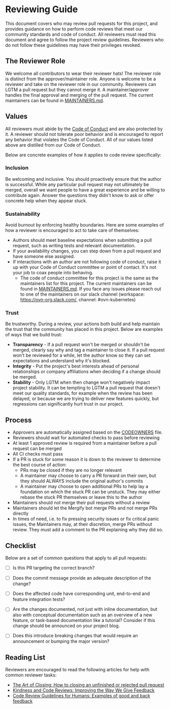 # Reviewing Guide

This document covers who may review pull requests for this project, and provides guidance on how to perform code reviews that meet our community standards and code of conduct. All reviewers must read this document and agree to follow the project review guidelines. Reviewers who do not follow these guidelines may have their privileges revoked.

## The Reviewer Role

We welcome all contributors to wear their reviewer hats! The reviewer role is distinct from the approver/maintainer role. Anyone is welcome to be a reviewer and take on the reviewer role in our community. Reviewers can LGTM a pull request but they cannot merge it. A maintainer/approver handles the final approval and merging of the pull request. The current maintainers can be found in [MAINTAINERS.md](./MAINTAINERS.md).

## Values

All reviewers must abide by the [Code of Conduct](CODE_OF_CONDUCT.md) and are also protected by it. A reviewer should not tolerate poor behavior and is encouraged to report any behavior that violates the Code of Conduct. All of our values listed above are distilled from our Code of Conduct.

Below are concrete examples of how it applies to code review specifically:

### Inclusion

Be welcoming and inclusive. You should proactively ensure that the author is successful. While any particular pull request may not ultimately be merged, overall we want people to have a great experience and be willing to contribute again. Answer the questions they didn't know to ask or offer concrete help when they appear stuck.

### Sustainability

Avoid burnout by enforcing healthy boundaries. Here are some examples of how a reviewer is encouraged to act to take care of themselves:

* Authors should meet baseline expectations when submitting a pull request, such as writing tests and relevant documentation.
* If your availability changes, you can step down from a pull request and have someone else assigned.
* If interactions with an author are not following code of conduct, raise it up with your Code of Conduct committee or point of contact. It's not your job to coax people into behaving.
  * The code of conduct committee for this project is the same as the maintainers list for this project. The current maintainers can be found in [MAINTAINERS.md](./MAINTAINERS.md). If you face any issues please reach out to one of the maintainers on our slack channel (workspace: https://ovn-org.slack.com/, channel: #ovn-kubernetes)

### Trust

Be trustworthy. During a review, your actions both build and help maintain the trust that the community has placed in this project. Below are examples of ways that we build trust:

* **Transparency** - If a pull request won't be merged or shouldn't be merged, clearly say why and tag a maintainer to close it. If a pull request won't be reviewed for a while, let the author know so they can set expectations and understand why it's blocked.
* **Integrity** - Put the project's best interests ahead of personal relationships or company affiliations when deciding if a change should be merged.
* **Stability** - Only LGTM when then change won't negatively impact project stability. It can be tempting to LGTM a pull request that doesn't meet our quality standards, for example when the review has been delayed, or because we are trying to deliver new features quickly, but regressions can significantly hurt trust in our project.

## Process

* Approvers are automatically assigned based on the [CODEOWNERS](https://github.com/ovn-org/ovn-kubernetes/blob/master/CODEOWNERS) file.
* Reviewers should wait for automated checks to pass before reviewing
* At least 1 approved review is required from a maintainer before a pull request can be merged
* All CI checks must pass
* If a PR is stuck for some reason it is down to the reviewer to determine the best course of action:
  * PRs may be closed if they are no longer relevant
  * A maintainer may choose to carry a PR forward on their own, but they should ALWAYS include the original author's commits
  * A maintainer may choose to open additional PRs to help lay a foundation on which the stuck PR can be unstuck. They may either rebase the stuck PR themselves or leave this to the author
* Maintainers should not merge their pull requests without a review
* Maintainers should let the Mergify bot merge PRs and not merge PRs directly
* In times of need, i.e. to fix pressing security issues or fix critical panic issues, the Maintainers may, at their discretion, merge PRs without review. They must add a comment to the PR explaining why they did so.


## Checklist

Below are a set of common questions that apply to all pull requests:

- [ ] Is this PR targeting the correct branch?
- [ ] Does the commit message provide an adequate description of the change?
- [ ] Does the affected code have corresponding unit, end-to-end and feature integration tests?
- [ ] Are the changes documented, not just with inline documentation, but also with conceptual documentation such as an overview of a new feature, or task-based documentation like a tutorial? Consider if this change should be announced on your project blog.
- [ ] Does this introduce breaking changes that would require an announcement or bumping the major version?


## Reading List

Reviewers are encouraged to read the following articles for help with common reviewer tasks:

* [The Art of Closing: How to closing an unfinished or rejected pull request](https://blog.jessfraz.com/post/the-art-of-closing/)
* [Kindness and Code Reviews: Improving the Way We Give Feedback](https://product.voxmedia.com/2018/8/21/17549400/kindness-and-code-reviews-improving-the-way-we-give-feedback)
* [Code Review Guidelines for Humans: Examples of good and back feedback](https://phauer.com/2018/code-review-guidelines/#code-reviews-guidelines-for-the-reviewer)
